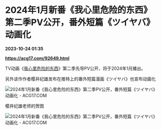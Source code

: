 # 2024年1月新番《我心里危险的东西》第二季PV公开，番外短篇《ツイヤバ》动画化

**2023-10-24 01:35**

**https://acg17.com/92649.html**

TV动画《[我心里危险的东西](https://acg17.com/tag/%e6%88%91%e5%bf%83%e9%87%8c%e5%8d%b1%e9%99%a9%e7%9a%84%e4%b8%9c%e8%a5%bf "查看所有文章关于 我心里危险的东西")》第二季先导PV公开，将于2024年1月播出。

另外该作作者樱井纪雄发布在推特上的番外短篇漫画《ツイヤバ》也宣布动画化

![2024年1月新番《我心里危险的东西》第二季PV公开，番外短篇《ツイヤバ》动画化 - ACG17.COM](https://fc.sinaimg.cn/mw1024/006yt1Omgy1hizvra0md7j30rs0fngp0.jpg "2024年1月新番《我心里危险的东西》第二季PV公开，番外短篇《ツイヤバ》动画化 ACG综合  | ACG17")

樱井纪雄老师的贺图

![2024年1月新番《我心里危险的东西》第二季PV公开，番外短篇《ツイヤバ》动画化 - ACG17.COM](https://fc.sinaimg.cn/mw1024/006yt1Omgy1hizvsor5gdj30u016iqu4.jpg "2024年1月新番《我心里危险的东西》第二季PV公开，番外短篇《ツイヤバ》动画化 ACG综合  | ACG17")